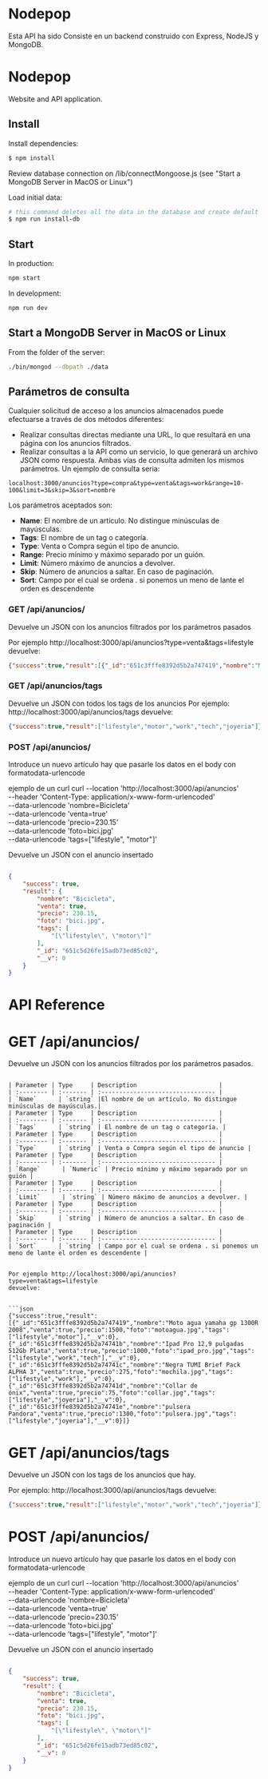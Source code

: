 

# Nodepop

Esta API ha sido Consiste en un backend construido con Express, NodeJS y MongoDB.

# Nodepop

Website and API application.

## Install

Install dependencies:

```sh
$ npm install
```

Review database connection on /lib/connectMongoose.js (see "Start a MongoDB Server in MacOS or Linux")

Load initial data:

```sh
# this command deletes all the data in the database and create default data
$ npm run install-db
```

## Start
In production:

```sh
npm start
```

In development:

```sh
npm run dev
```

## Start a MongoDB Server in MacOS or Linux

From the folder of the server:

```sh
./bin/mongod --dbpath ./data
```



##  Parámetros de consulta


Cualquier solicitud de acceso a los anuncios almacenados puede efectuarse a través de dos métodos diferentes:

- Realizar consultas directas mediante una URL, lo que resultará en una página con los anuncios filtrados.
- Realizar consultas a la API como un servicio, lo que generará un archivo JSON como respuesta.
Ambas vías de consulta admiten los mismos parámetros. Un ejemplo de consulta seria:
```
localhost:3000/anuncios?type=compra&type=venta&tags=work&range=10-100&limit=3&skip=3&sort=nombre
```

Los parámetros aceptados son:
- **Name**: El nombre de un artículo. No distingue minúsculas de mayúsculas.
- **Tags**: El nombre de un tag o categoría.
- **Type**: Venta o Compra según el tipo de anuncio.
- **Range**: Precio mínimo y máximo separado por un guión.
- **Limit**: Número máximo de anuncios a devolver.
- **Skip**: Número de anuncios a saltar. En caso de paginación.
- **Sort**: Campo por el cual se ordena . si ponemos un meno de lante el orden es descendente



### GET /api/anuncios/
Devuelve un JSON  con los anuncios filtrados por los parámetros pasados

Por ejemplo http://localhost:3000/api/anuncios?type=venta&tags=lifestyle
devuelve:


```json
{"success":true,"result":[{"_id":"651c3fffe8392d5b2a747419","nombre":"Moto agua yamaha gp 1300R 2008","venta":true,"precio":1500,"foto":"motoagua.jpg","tags":["lifestyle","motor"],"__v":0},{"_id":"651c3fffe8392d5b2a74741b","nombre":"Ipad Pro 12,9 pulgadas 512Gb Plata","venta":true,"precio":1000,"foto":"ipad_pro.jpg","tags":["lifestyle","work","tech"],"__v":0},{"_id":"651c3fffe8392d5b2a74741c","nombre":"Negra TUMI Brief Pack ALPHA 3","venta":true,"precio":275,"foto":"mochila.jpg","tags":["lifestyle","work"],"__v":0},{"_id":"651c3fffe8392d5b2a74741d","nombre":"Collar de ónix","venta":true,"precio":75,"foto":"collar.jpg","tags":["lifestyle","joyeria"],"__v":0},{"_id":"651c3fffe8392d5b2a74741e","nombre":"pulsera Pandora","venta":true,"precio":1300,"foto":"pulsera.jpg","tags":["lifestyle","joyeria"],"__v":0}]}
```
### GET /api/anuncios/tags
Devuelve un JSON  con todos los tags de los anuncios
Por ejemplo: http://localhost:3000/api/anuncios/tags
devuelve:


```json
{"success":true,"result":["lifestyle","motor","work","tech","joyeria"]}
```
### POST /api/anuncios/

Introduce un nuevo artículo
hay que pasarle los datos en el body con formatodata-urlencode

ejemplo de un curl 
curl --location 'http://localhost:3000/api/anuncios' \
--header 'Content-Type: application/x-www-form-urlencoded' \
--data-urlencode 'nombre=Bicicleta' \
--data-urlencode 'venta=true' \
--data-urlencode 'precio=230.15' \
--data-urlencode 'foto=bici.jpg' \
--data-urlencode 'tags=["lifestyle", "motor"]'


Devuelve un JSON con el anuncio insertado

```json

{
    "success": true,
    "result": {
        "nombre": "Bicicleta",
        "venta": true,
        "precio": 230.15,
        "foto": "bici.jpg",
        "tags": [
            "[\"lifestyle\", \"motor\"]"
        ],
        "_id": "651c5d26fe15adb73ed85c02",
        "__v": 0
    }
}
```


# API Reference



  # GET /api/anuncios/

Devuelve un JSON con los anuncios filtrados por los parámetros pasados.
```

| Parameter | Type     | Description                       |
| :-------- | :------- | :-------------------------------- |
| `Name`      | `string` |El nombre de un artículo. No distingue minúsculas de mayúsculas.|
| Parameter | Type     | Description                       |
| :-------- | :------- | :-------------------------------- |
| `Tags`      | `string` | El nombre de un tag o categoría. |
| Parameter | Type     | Description                       |
| :-------- | :------- | :-------------------------------- |
| `Type`      | `string` | Venta o Compra según el tipo de anuncio |
| Parameter | Type     | Description                       |
| :-------- | :------- | :-------------------------------- |
| `Range`      | `Numeric` | Precio mínimo y máximo separado por un guión |
| Parameter | Type     | Description                       |
| :-------- | :------- | :-------------------------------- |
| `Limit`      | `string` | Número máximo de anuncios a devolver. |
| Parameter | Type     | Description                       |
| :-------- | :------- | :-------------------------------- |
| `Skip`      | `string` | Número de anuncios a saltar. En caso de paginación |
| Parameter | Type     | Description                       |
| :-------- | :------- | :-------------------------------- |
| `Sort`      | `string` | Campo por el cual se ordena . si ponemos un meno de lante el orden es descendente |


Por ejemplo http://localhost:3000/api/anuncios?type=venta&tags=lifestyle
devuelve:


```json
{"success":true,"result":[{"_id":"651c3fffe8392d5b2a747419","nombre":"Moto agua yamaha gp 1300R 2008","venta":true,"precio":1500,"foto":"motoagua.jpg","tags":["lifestyle","motor"],"__v":0},{"_id":"651c3fffe8392d5b2a74741b","nombre":"Ipad Pro 12,9 pulgadas 512Gb Plata","venta":true,"precio":1000,"foto":"ipad_pro.jpg","tags":["lifestyle","work","tech"],"__v":0},{"_id":"651c3fffe8392d5b2a74741c","nombre":"Negra TUMI Brief Pack ALPHA 3","venta":true,"precio":275,"foto":"mochila.jpg","tags":["lifestyle","work"],"__v":0},{"_id":"651c3fffe8392d5b2a74741d","nombre":"Collar de ónix","venta":true,"precio":75,"foto":"collar.jpg","tags":["lifestyle","joyeria"],"__v":0},{"_id":"651c3fffe8392d5b2a74741e","nombre":"pulsera Pandora","venta":true,"precio":1300,"foto":"pulsera.jpg","tags":["lifestyle","joyeria"],"__v":0}]}
```
# GET /api/anuncios/tags

Devuelve un JSON con los tags de los anuncios que hay.

Por ejemplo: http://localhost:3000/api/anuncios/tags
devuelve:


```json
{"success":true,"result":["lifestyle","motor","work","tech","joyeria"]}
```
# POST /api/anuncios/

Introduce un nuevo artículo
hay que pasarle los datos en el body con formatodata-urlencode

ejemplo de un curl 
curl --location 'http://localhost:3000/api/anuncios' \
--header 'Content-Type: application/x-www-form-urlencoded' \
--data-urlencode 'nombre=Bicicleta' \
--data-urlencode 'venta=true' \
--data-urlencode 'precio=230.15' \
--data-urlencode 'foto=bici.jpg' \
--data-urlencode 'tags=["lifestyle", "motor"]'


Devuelve un JSON con el anuncio insertado

```json

{
    "success": true,
    "result": {
        "nombre": "Bicicleta",
        "venta": true,
        "precio": 230.15,
        "foto": "bici.jpg",
        "tags": [
            "[\"lifestyle\", \"motor\"]"
        ],
        "_id": "651c5d26fe15adb73ed85c02",
        "__v": 0
    }
}
```



